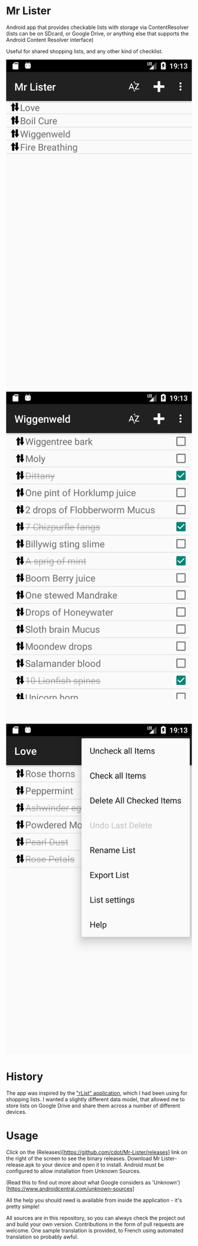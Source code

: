 # Mr Lister
Android app that provides checkable lists with storage via ContentResolver (lists can be on SDcard,
or Google Drive, or anything else that supports the Android Content Resolver interface)

Useful for shared shopping lists, and any other kind of checklist.

![GitHub Logo](Screenshot_1609182789.png)
![GitHub Logo](Screenshot_1609182783.png) 
![GitHub Logo](Screenshot_1609182816.png)

# History
The app was inspired by the ["rList" application](https://play.google.com/store/apps/details?id=com.rundgong.shoppinglist),
which I had been using for shopping lists. I wanted a slightly different data model, that allowed
me to store lists on Google Drive and share them across a number of different devices.

# Usage
Click on the (Releases)[https://github.com/cdot/Mr-Lister/releases] link on the right of the screen
to see the binary releases. Download Mr Lister-release.apk to your device and open it to install. Android
must be configured to allow installation from Unknown Sources.

(Read this to find out more about what Google considers as 'Unknown')[https://www.androidcentral.com/unknown-sources]

All the help you should need is available from inside the application - it's pretty simple!

All sources are in this repository, so you can always check the project out and build your own
version. Contributions in the form of pull requests are welcome. One sample translation is provided,
to French using automated translation so probably awful.
